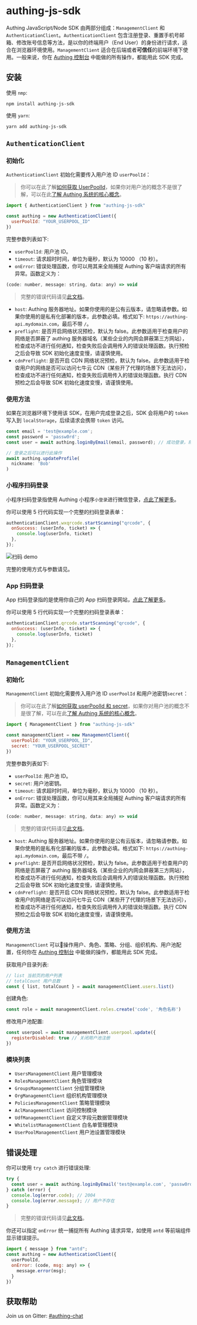 # authing-js-sdk

Authing JavaScript/Node SDK 由两部分组成：`ManagementClient` 和 `AuthenticationClient`。`AuthenticationClient` 包含注册登录、重置手机号邮箱、修改账号信息等方法，是以你的终端用户（End User）的身份进行请求，适合在浏览器环境使用。`ManagementClient` 适合在后端或者**可信任**的前端环境下使用。一般来说，你在 [Authing 控制台](https://console.authing.cn/console/userpool) 中能做的所有操作，都能用此 SDK 完成。

## 安装

使用 `nmp`:

```
npm install authing-js-sdk
```

使用 `yarn`:

```
yarn add authing-js-sdk
```

## `AuthenticationClient`

### 初始化

`AuthenticationClient` 初始化需要传入用户池 ID `userPoolId`：

> 你可以在此了解[如何获取 UserPoolId](https://docs.authing.cn/others/faq.html)，如果你对用户池的概念不是很了解，可以在此[了解 Authing 系统的核心概念](https://docs.authing.cn/quickstart/basic.html)。

```js
import { AuthenticationClient } from "authing-js-sdk"

const authing = new AuthenticationClient({
  userPoolId: "YOUR_USERPOOL_ID"
})
```

完整参数列表如下:

- `userPoolId`: 用户池 ID。
- `timeout`: 请求超时时间，单位为毫秒，默认为 10000 （10 秒）。
- `onError`: 错误处理函数，你可以用其来全局捕捉 Authing 客户端请求的所有异常。函数定义为：


```js
(code: number, message: string, data: any) => void
```

> 完整的错误代码请见[此文档](https://docs.authing.cn/advanced/error-code.html)。

- `host`: Authing 服务器地址。如果你使用的是公有云版本，请忽略请参数。如果你使用的是私有化部署的版本，此参数必填。格式如下: `https://authing-api.mydomain.com`，最后不带 `/`。
- `preflight`: 是否开启网络状况预检，默认为 false。此参数适用于检查用户的网络是否屏蔽了 authing 服务器域名（某些企业的内网会屏蔽第三方网站），检查成功不进行任何通知，检查失败后会调用传入的错误处理函数。执行预检之后会导致 SDK 初始化速度变慢，请谨慎使用。
- `cdnPreflight`: 是否开启 CDN 网络状况预检，默认为 false。此参数适用于检查用户的网络是否可以访问七牛云 CDN（某些开了代理的场景下无法访问），检查成功不进行任何通知，检查失败后调用传入的错误处理函数。执行 CDN 预检之后会导致 SDK 初始化速度变慢，请谨慎使用。

### 使用方法

如果在浏览器环境下使用该 SDK，在用户完成登录之后，SDK 会将用户的 `token` 写入到 `localStorage`，后续请求会携带 `token` 访问。

```js
const email = 'test@example.com';
const password = 'passw0rd';
const user = await authing.loginByEmail(email, password); // 成功登录，将 token 写入 localStorage

// 登录之后可以进行此操作
await authing.updateProfile(
  nickname: 'Bob'
)
```

### 小程序扫码登录

小程序扫码登录指使用 Authing 小程序`小登录`进行微信登录，[点此了解更多](https://authing.cn/verify)。

你可以使用 5 行代码实现一个完整的扫码登录表单：

```js
authenticationClient.wxqrcode.startScanning("qrcode", {
  onSuccess: (userInfo, ticket) => {
    console.log(userInfo, ticket)
  },
});
```

![扫码 demo](https://usercontents.authing.cn/wxapp-scaning-demo.gif)

完整的使用方式与参数请见。

### App 扫码登录

App 扫码登录指的是使用你自己的 App 扫码登录网站，[点此了解更多](https://docs.authing.cn/scan-qrcode/app-qrcode/)。

你可以使用 5 行代码实现一个完整的扫码登录表单：

```js
authenticationClient.qrcode.startScanning("qrcode", {
  onSuccess: (userInfo, ticket) => {
    console.log(userInfo, ticket)
  },
});
```


## `ManagementClient`

### 初始化

`ManagementClient` 初始化需要传入用户池 ID `userPoolId` 和用户池密钥`secret`：

> 你可以在此了解[如何获取 userPoolId 和 secret](https://docs.authing.cn/others/faq.html)，如果你对用户池的概念不是很了解，可以在此[了解 Authing 系统的核心概念](https://docs.authing.cn/quickstart/basic.html)。

```js
import { ManagementClient } from "authing-js-sdk"

const managementClient = new ManagementClient({
  userPoolId: "YOUR_USERPOOL_ID",
  secret: "YOUR_USERPOOL_SECRET"
})
```

完整参数列表如下:

- `userPoolId`: 用户池 ID。
- `secret`: 用户池密钥。
- `timeout`: 请求超时时间，单位为毫秒，默认为 10000 （10 秒）。
- `onError`: 错误处理函数，你可以用其来全局捕捉 Authing 客户端请求的所有异常。函数定义为：


```js
(code: number, message: string, data: any) => void
```

> 完整的错误代码请见[此文档](https://docs.authing.cn/advanced/error-code.html)。

- `host`: Authing 服务器地址。如果你使用的是公有云版本，请忽略请参数。如果你使用的是私有化部署的版本，此参数必填。格式如下: `https://authing-api.mydomain.com`，最后不带 `/`。
- `preflight`: 是否开启网络状况预检，默认为 false。此参数适用于检查用户的网络是否屏蔽了 authing 服务器域名（某些企业的内网会屏蔽第三方网站），检查成功不进行任何通知，检查失败后会调用传入的错误处理函数。执行预检之后会导致 SDK 初始化速度变慢，请谨慎使用。
- `cdnPreflight`: 是否开启 CDN 网络状况预检，默认为 false。此参数适用于检查用户的网络是否可以访问七牛云 CDN（某些开了代理的场景下无法访问），检查成功不进行任何通知，检查失败后调用传入的错误处理函数。执行 CDN 预检之后会导致 SDK 初始化速度变慢，请谨慎使用。

### 使用方法

`ManagementClient` 可以操作用户、角色、策略、分组、组织机构、用户池配置，任何你在 [Authing 控制台](https://console.authing.cn/console/userpool) 中能做的操作，都能用此 SDK 完成。

获取用户目录列表:

```js
// list 当前页的用户列表
// totalCount 用户总数
const { list, totalCount } = await managementClient.users.list()
```

创建角色:

```js
const role = await managementClient.roles.create('code', '角色名称')
```

修改用户池配置:

```js
const userpool = await managementClient.userpool.update({
  registerDisabled: true // 关闭用户池注册
})
```

### 模块列表

- `UsersManagementClient` 用户管理模块
- `RolesManagementClient` 角色管理模块
- `GroupsManagementClient` 分组管理模块
- `OrgManagementClient` 组织机构管理模块
- `PoliciesManagementClient` 策略管理模块
- `AclManagementClient` 访问控制模块
- `UdfManagementClient` 自定义字段元数据管理模块
- `WhitelistManagementClient` 白名单管理模块
- `UserPoolManagementClient` 用户池设置管理模块

## 错误处理

你可以使用 `try catch` 进行错误处理:

```js
try {
  const user = await authing.loginByEmail('test@example.com', 'passw0rd')
} catch (error) {
  console.log(error.code); // 2004
  console.log(error.message); // 用户不存在
}
```

> 完整的错误代码请见[此文档](https://docs.authing.cn/advanced/error-code.html)。


你还可以指定 `onError` 统一捕捉所有 Authing 请求异常，如使用 `antd` 等前端组件显示错误提示。

```js
import { message } from "antd";
const authing = new AuthenticationClient({
  userPoolId,
  onError: (code, msg: any) => {
    message.error(msg);
  }
})
```

## 获取帮助

Join us on Gitter: [#authing-chat](https://gitter.im/authing-chat/community)

